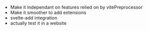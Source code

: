 - Make it independant on features relied on by vitePreprocessor
- Make it smoother to add extensions
- svelte-add integration
- actually test it in a website
